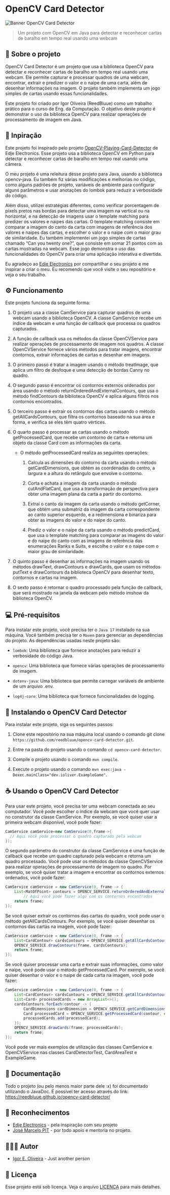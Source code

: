 # OpenCV Card Detector

<img src="./img/banner.jpg" alt="Banner OpenCV Card Detector">

> Um projeto com OpenCV em Java para detectar e reconhecer cartas de baralho em tempo real usando uma webcam

## 📝 Sobre o projeto

OpenCV Card Detector é um projeto que usa a biblioteca OpenCV para detectar e reconhecer cartas de baralho em tempo real
usando uma webcam. Ele permite capturar e processar quadros de uma webcam, encontrar, extrair e predizer o valor e o
naipe de uma carta, além de desenhar informações na imagem. O projeto também implementa um jogo simples de cartas usando
essas funcionalidades.

Este projeto foi criado por Igor Oliveira (ReedBluue) como um trabalho prático para o curso de Eng. da Computação. O
objetivo deste projeto é demonstrar o uso da biblioteca OpenCV para realizar operações de processamento de imagem em
Java.

## 🌟 Inpiração

Este projeto foi inspirado pelo
projeto [OpenCV-Playing-Card-Detector](https://github.com/EdjeElectronics/OpenCV-Playing-Card-Detector) de Edje
Electronics. Esse projeto usa a biblioteca OpenCV em Python para detectar e reconhecer cartas de baralho em tempo real
usando uma câmera.

O meu projeto é uma releitura desse projeto para Java, usando a biblioteca opencv-java. Eu também fiz várias
modificações e melhorias no código, como alguns padrões de projeto, variáveis de ambiente para configurar alguns
parâmetros e usar anotações do lombok para reduzir a verbosidade do código.

Além disso, utilizei estratégias diferentes, como verificar porcentagem de pixels pretos nas bordas para detectar uma
imagem na vertical ou na horizontal, e na detecção de imagens usar o template matching para predizer os valores e naipes
das cartas. O template matching consiste em comparar a imagem do canto da carta com imagens de referência dos valores e
naipes das cartas, e escolher o valor e o naipe com o maior grau de similaridade. Eu também implementei um jogo simples
de cartas chamado “Can you twenty one?”, que consiste em somar 21 pontos com as cartas mostradas na webcam. Esse jogo
demonstra o uso das funcionalidades do OpenCV para criar uma aplicação interativa e divertida.

Eu agradeço ao [Edje Electronics](https://github.com/EdjeElectronics/) por compartilhar o seu projeto e me inspirar a
criar o meu. Eu recomendo que você visite o seu repositório e veja o seu trabalho.

## ⚙️ Funcionamento

Este projeto funciona da seguinte forma:

1. O projeto usa a classe CamService para capturar quadros de uma webcam usando a biblioteca OpenCV. A classe CamService
   recebe um índice da webcam e uma função de callback que processa os quadros capturados.

2. A função de callback usa os métodos da classe OpenCVService para realizar operações de processamento de imagem nos
   quadros. A classe OpenCVService fornece vários métodos para tratar imagens, encontrar contornos, extrair informações
   de cartas e desenhar em imagens.

3. O primeiro passo é tratar a imagem usando o método treatImage, que aplica um filtro de desfoque e uma detecção de
   bordas Canny no quadro.

4. O segundo passo é encontrar os contornos externos ordenados por área usando o método
   returnOrderedAndExternalContours, que usa o método findContours da biblioteca OpenCV e aplica alguns filtros nos
   contornos encontrados.

5. O terceiro passo é extrair os contornos das cartas usando o método getAllCardsContours, que filtra os contornos
   baseado na sua área e forma, e verifica se eles têm quatro vértices.

6. O quarto passo é processar as cartas usando o método getProcessedCard, que recebe um contorno de carta e retorna um
   objeto da classe Card com as informações da carta.

    - O método getProcessedCard realiza as seguintes operações:

        1. Calcula as dimensões do contorno da carta usando o método getCardDimensions, que obtém as coordenadas do
           centro, a largura e a altura do retângulo que envolve o contorno.

        2. Corta e achata a imagem da carta usando o método cutAndFlatCard, que usa a transformação de perspectiva para
           obter uma imagem plana da carta a partir do contorno.

        3. Extrai o canto da imagem da carta usando o método getCorner, que obtém uma submatriz da imagem da carta
           correspondente ao canto superior esquerdo, e a redimensiona e binariza para obter as imagens do valor e do
           naipe do canto.

        4. Prediz o valor e o naipe da carta usando o método predictCard, que usa o template matching para comparar as
           imagens do valor e do naipe do canto com as imagens de referência das enumerações Ranks e Suits, e escolhe o
           valor e o naipe com o maior grau de similaridade.

7. O quinto passo é desenhar as informações na imagem usando os métodos drawText, drawContours e drawCards, que usam os
   métodos putText e drawContours da biblioteca OpenCV para desenhar texto, contornos e cartas na imagem.

8. O sexto passo é retornar o quadro processado pela função de callback, que será mostrado na janela da webcam pelo
   método imshow da biblioteca OpenCV.

## 💻 Pré-requisitos

Para instalar este projeto, você precisa ter o ``Java 17`` instalado na sua máquina. Você também precisa ter o ``Maven``
para
gerenciar as dependências do projeto. As dependências usadas neste projeto são:

* ``lombok``: Uma biblioteca que fornece anotações para reduzir a verbosidade do código Java.

* ``opencv``: Uma biblioteca que fornece várias operações de processamento de imagem.

* ``dotenv-java``: Uma biblioteca que permite carregar variáveis de ambiente de um arquivo .env.

* ``log4j-core``: Uma biblioteca que fornece funcionalidades de logging.

## 🚀 Instalando o OpenCV Card Detector

Para instalar este projeto, siga os seguintes passos:

1. Clone este repositório na sua máquina local usando o comando git clone
   ``https://github.com/reedbluue/opencv-card-detector.git``.

2. Entre na pasta do projeto usando o comando ``cd opencv-card-detector``.

3. Compile o projeto usando o comando ``mvn compile``.

4. Execute o projeto usando o comando ``mvn exec:java -Dexec.mainClass="dev.ioliver.ExampleGame"``.

## ☕ Usando o OpenCV Card Detector

Para usar este projeto, você precisa ter uma webcam conectada ao seu computador. Você pode escolher o índice da webcam
que você quer usar no construtor da classe CamService. Por exemplo, se você quiser usar a primeira webcam disponível,
você pode fazer:

```java
CamService camService=new CamService(0,frame->{
  // Aqui você pode processar o quadro capturado pela webcam
});
```

O segundo parâmetro do construtor da classe CamService é uma função de callback que recebe um quadro capturado pela
webcam e retorna um quadro processado. Você pode usar os métodos da classe OpenCVService para realizar operações de
processamento de imagem no quadro. Por exemplo, se você quiser tratar a imagem e encontrar os contornos externos
ordenados, você pode fazer:

``` java
CamService camService = new CamService(0, frame -> {
    List<MatOfPoint> contours = OPENCV_SERVICE.returnOrderedAndExternalContours(frame);
        // Aqui você pode fazer algo com os contornos encontrados
    return frame;
});
```

Se você quiser extrair os contornos das cartas do quadro, você pode usar o método getAllCardsContours. Por exemplo, se
você quiser desenhar os contornos das cartas na imagem, você pode fazer:

``` java
CamService camService = new CamService(0, frame -> {
    List<CardContour> cardsContours = OPENCV_SERVICE.getAllCardsContours(frame);
    OPENCV_SERVICE.drawContours(frame, cardsContours);
    return frame;
});
```

Se você quiser processar uma carta e extrair suas informações, como valor e naipe, você pode usar o método
getProcessedCard. Por exemplo, se você quiser desenhar o valor e o naipe de cada carta na imagem, você pode fazer:

``` java
CamService camService = new CamService(0, frame -> {
    List<CardContour> cardsContours = OPENCV_SERVICE.getAllCardsContours(frame);
    List<Card> processedCards = new ArrayList<>();
    cardsContours.forEach(contour -> {
        CardDimensions cardDimension = OPENCV_SERVICE.getCardDimensions(contour);
        Card processedCard = OPENCV_SERVICE.getProcessedCard(contour, cardDimension);
        processedCards.add(processedCard);
    });
    OPENCV_SERVICE.drawCards(frame, processedCards);
    return frame;
});
```

Você pode ver mais exemplos de utilização das classes CamService e OpenCVService nas classes CardDetectorTest,
CardAreaTest e ExampleGame.

## 📄 Documentação

Todo o projeto (ou pelo menos maior parte dele :x) foi documentado utilizando o JavaDoc. É possível ter acesso através
do link: https://reedbluue.github.io/opencv-card-detector/

## 🤝 Reconhecimentos

* [Edje Electronics](https://github.com/EdjeElectronics/) - pela inspiração com seu projeto
* [José Marcelo PIT](https://github.com/jmarcelopit) - por todo apoio e mentoria no projeto.

## 🙋🏾‍♂️ Autor

* [Igor E. Oliveira](https://github.com/reedbluue) - Just another person

## 📝 Licença

Esse projeto está sob licença. Veja o arquivo [LICENÇA](./LICENSE) para mais detalhes.